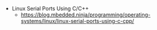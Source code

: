 
* Linux Serial Ports Using C/C++
  * https://blog.mbedded.ninja/programming/operating-systems/linux/linux-serial-ports-using-c-cpp/
